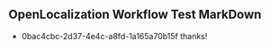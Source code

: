 ## OpenLocalization Workflow Test MarkDown
* 0bac4cbc-2d37-4e4c-a8fd-1a165a70b15f thanks!

<!--HONumber=Jul16_HO5-->


